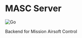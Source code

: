 # MASC Server
![Go](https://github.com/LeFinal/masc-server/workflows/Go/badge.svg?branch=master)

Backend for Mission Airsoft Control
